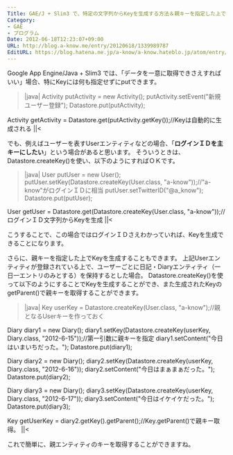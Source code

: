 ```yaml
---
Title: GAE/J + Slim3 で、特定の文字列からKeyを生成する方法＆親キーを指定した上でKeyを生成する方法
Category:
- GAE
- プログラム
Date: 2012-06-18T12:23:07+09:00
URL: http://blog.a-know.me/entry/20120618/1339989787
EditURL: https://blog.hatena.ne.jp/a-know/a-know.hateblo.jp/atom/entry/12921228815727979301
---
```



Google App Engine/Java + Slim3 では、「データを一意に取得できさえすればいい」場合、特にKeyには何も指定せずにputできます。


>|java|
Activity putActivity  = new Activity();
putActivity.setEvent("新規ユーザー登録");
Datastore.put(putActivity);


Activity getActivity = Datastore.get(putActivity.getKey());//Keyは自動的に生成される
||<


でも、例えばユーザーを表すUserエンティティなどの場合、「<span class="deco" style="font-weight:bold;">ログインＩＤを主キーにしたい</span>」という場合があると思います。
そういうときは、Datastore.createKey()を使い、以下のようにすればＯＫです。


>|java|
User putUser = new User();
putUser.setKey(Datastore.createKey(User.class, "a-know"));//"a-know"がログインＩＤに相当
putUser.setTwitterID("@a_know");
Datastore.put(putUser);


User getUser = Datastore.get(Datastore.createKey(User.class, "a-know"));//ログインＩＤ文字列からKeyを生成
||<


こうすることで、この場合ではログインＩＤさえわかっていれば、Keyを生成できることになります。


さらに、親キーを指定した上でKeyを生成することもできます。
上記Userエンティティが登録されている上で、ユーザーごとに日記・Diaryエンティティ（一日一エントリのみとする）を保持するとした場合。
Datastore.createKey()を使って以下のようにすることでKeyを生成することができ、また生成されたKeyのgetParent()で親キーを取得することができます。



>|java|
Key userKey = Datastore.createKey(User.class, "a-know");//親となるUserキーを作っておく

Diary diary1 = new Diary();
diary1.setKey(Datastore.createKey(userKey, Diary.class, "2012-6-15"));//第一引数に親キーを指定
diary1.setContent("今日はいまいちだった。");
Datastore.put(diary1);

Diary diary2 = new Diary();
diary2.setKey(Datastore.createKey(userKey, Diary.class, "2012-6-16"));
diary2.setContent("今日はまぁまぁだった。");
Datastore.put(diary2);

Diary diary3 = new Diary();
diary3.setKey(Datastore.createKey(userKey, Diary.class, "2012-6-17"));
diary3.setContent("今日はイケイケだった。");
Datastore.put(diary3);


Key getUserKey = diary2.getKey().getParent();//Key.getParent()で親キー取得。
||<


これで簡単に、親エンティティのキーを取得することができますね。
